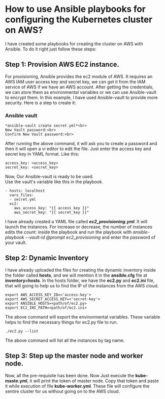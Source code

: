 # How to use Ansible playbooks for configuring the Kubernetes cluster on AWS?
I have created some playbooks for creating the cluster on AWS with Ansible. To do it right just follow these steps:
## Step 1: Provision AWS EC2 instance.
For provisioning, Ansible provides the ec2 module of AWS. It requires an AWS IAM user access key and secret key, we can get it from the IAM service of AWS if we have an AWS account. After getting the credentials, we can store them as environmental variables or we can use Ansible-vault to encrypt them. In this example, I have used Ansible-vault to provide more security. Here is a step to create it:
### Ansible vault

	*ansible-vault create secret.yml*<br>
	New Vault password:<br> 
	Confirm New Vault password:<br>
	
After running the above command, it will ask you to create a password and then it will open a vi editor to edit the file. Just enter the access key and secret key in YAML format. Like this:<br>

	access_key: <access_key>
	secret_key: <secret_key>

Now, Our Ansible-vault is ready to be used.<br>
Use the vault's variable like this in the playbook.<br>

	- hosts: localhost
	  vars_files: 
	  - secret.yml
	  ec2:
	    aws_access_key: "{{ access_key }}"
	    aws_secret_key: "{{ secret_key }}"
	    
I have already created a YAML file called ___ec2_provisioning.yml___. It will launch the instances. For increase or decrease, the number of instances edits the *count: <number>* inside the playbook and run the playbook with *ansible-playbook --vault-id @prompt ec2_provisioning* and enter the password of your vault.

## Step 2: Dynamic Inventory
I have already uploaded the files for creating the dynamic inventory inside the folder called **hosts**, and we will mention it in the **ansible.cfg** file at __inventory=hosts__. In the hosts folder, we have the **ec2.py** and **ec2.ini** file, that will going to help us to find the IP of the instances from the AWS cloud.

	export AWS_ACCESS_KEY_ID=<'access-key'>
	export AWS_SECRET_ACCESS_KEY=<'secret-key'>
	export ANSIBLE_HOSTS=<path/of/ec2.py>
	export EC2_INI_PATH=<path/of/ec2.ini>

The above command will export the environmental variables. These variable helps to find the necessary things for ec2.py file to run.

	./ec2.py --list

The above command will list all the instances by tag name.

## Step 3: Step up the master node and worker node.
Now, all the pre-requisite has been done. Now Just execute the **kube-maste.yml**, it will print the token of master node. Copy that token and paste it while execution of file **kube-worker.yml**. These file will configure the sentire cluster for us without going on to the AWS cloud.
